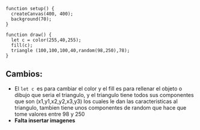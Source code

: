 ```
function setup() {
  createCanvas(400, 400);
  background(70);
}

function draw() {
  let c = color(255,40,255);
  fill(c);
  triangle (100,100,100,40,random(98,250),78);
}
```
## Cambios:
- El `let c `es para cambiar el color y el fill es para rellenar el objeto o dibujo que seria el triangulo, y el triangulo tiene todos sus componentes que son (x1,y1,x2,y2,x3,y3) los cuales le dan las caracteristicas al triangulo, tambien tiene unos componentes de random que hace que tome valores entre 98 y 250
- **Falta insertar imagenes**

